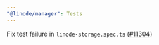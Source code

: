 ```yaml
---
"@linode/manager": Tests
---
```


Fix test failure in `linode-storage.spec.ts` ([#11304](https://github.com/linode/manager/pull/11304))
